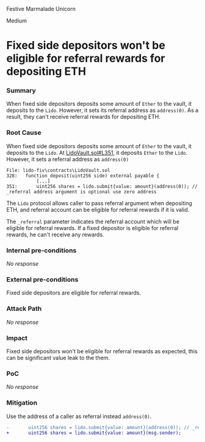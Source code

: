 Festive Marmalade Unicorn

Medium

# Fixed side depositors won't be eligible for referral rewards for depositing ETH

### Summary

When fixed side depositors deposits some amount of `Ether` to the vault, it deposits to the `Lido`. However, it sets its referral address as `address(0)`. As a result, they can't receive referral rewards for depositing ETH.

### Root Cause

When fixed side depositors deposits some amount of `Ether` to the vault, it deposits to the `Lido`.
At [LidoVault.sol#L351](https://github.com/sherlock-audit/2024-08-saffron-finance/blob/38dd9c8436db341c331f1b14545770c1766fc0ee/lido-fiv/contracts/LidoVault.sol#L423), it deposits `Ether` to the `Lido`. However, it sets a referral address as `address(0)`

```solidity
File: lido-fiv\contracts\LidoVault.sol
328:   function deposit(uint256 side) external payable {
           [...]
351:       uint256 shares = lido.submit{value: amount}(address(0)); // _referral address argument is optional use zero address
```
The `Lido` protocol allows caller to pass referral argument when depositing ETH, and referral account can be eligible for referral rewards if it is valid.

The `_referral` parameter indicates the referral account which will be eligible for referral rewards.
If a fixed depositor is eligible for referral rewards, he can't receive any rewards.

### Internal pre-conditions

_No response_

### External pre-conditions

Fixed side depositors are eligible for referral rewards.

### Attack Path

_No response_

### Impact

Fixed side depositors won't be eligible for referral rewards as expected, this can be significant value leak to the them.

### PoC

_No response_

### Mitigation

Use the address of a caller as referral instead `address(0)`.
```diff
-       uint256 shares = lido.submit{value: amount}(address(0)); // _referral address argument is optional use zero address
+       uint256 shares = lido.submit{value: amount}(msg.sender);
```